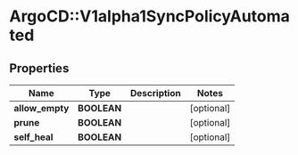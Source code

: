 # ArgoCD::V1alpha1SyncPolicyAutomated

## Properties
Name | Type | Description | Notes
------------ | ------------- | ------------- | -------------
**allow_empty** | **BOOLEAN** |  | [optional] 
**prune** | **BOOLEAN** |  | [optional] 
**self_heal** | **BOOLEAN** |  | [optional] 


